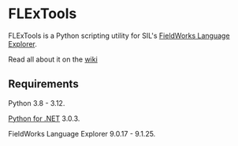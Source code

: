 FLExTools
=========

FLExTools is a Python scripting utility for SIL's [FieldWorks Language Explorer](https://software.sil.org/fieldworks/).

Read all about it on the [wiki](https://github.com/cdfarrow/flextools/wiki/)

Requirements
------------

Python 3.8 - 3.12.

[Python for .NET](https://github.com/pythonnet/pythonnet/wiki) 3.0.3.

FieldWorks Language Explorer 9.0.17 - 9.1.25.
